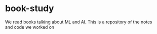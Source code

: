 # book-study
We read books talking about ML and AI. This is a repository of the notes and code we worked on 
